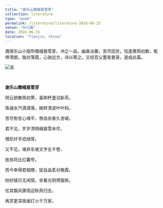 ```yaml
---
title: "谢乐山赠峨眉雪芽"
collection: literature
type: "poem"
permalink: /literature/literature-2016-06-15
venue: "孙沁璇"
date: 2016-06-15
location: "Tianjin, China"
---
```


偶得乐山小隐所赠峨眉雪芽，冲之一品，幽香淡雅，苦尽回甘。恰逢骤雨初歇，乾坤清朗，独对落霞，心驰远方，诗以寄之。又经吾父墨笔誊录，遂成此篇。

![茶](https://sunqinxuan.github.io/images/literature-2016-07-23-img1.jpg)

<br>

**谢乐山赠峨眉雪芽**

阴云欲散雨初霁，喜刷杯盏试新茶。

珠凝水汽滴滴落，碗转清波叶叶斜。

苦尽弥甘心绪平，唇齿余香久咨嗟。

君不见，岁岁清明峨眉雪未尽，

僧尼纤手捻绿芽。

又不见，堪弃东坡文字五千卷，

放翁将比红囊夸。

而今幸得君相赠，犹自品茗对晚霞。

纷纷镇日无闲情，坐看光阴骋骝骅。

任其飘风骤雨迎秋燕归去，

再赏更深夜阑灯火千万家。

<br>
